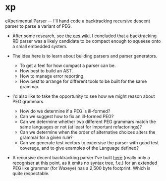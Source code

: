 # xp
eXperimental Parser -- I'll hand code a backtracking recursive descent parser to parse a variant of PEG. 

* After some research, see [the ees wiki](https://github.com/smartnuf/ees/wiki), I concluded that a backtracking RD parser was a likely candidate to be compact enough to squeese onto a small embedded system.
* The idea here is to learn about building parsers and parser generators.
  * To get a feel for how compact a parser can be.
  * How best to build an AST.
  * How to manage error reporting.
  * How best to arrange for different tools to be built for the same grammar.
* I'd also like to take the opportunity to see how we might reason about PEG grammars.
  * How do we determine if a PEG is ill-formed?
  * Can we suggest how to fix an ill-formed PEG?
  * Can we determine whether two different PEG grammars match the same languages or not (at least for important refactorings)?
  * Can we determine when the order of alternative choices alters the grammar for a given rule?
  * Can we generate test vectors to excersise the parser with good test coverage, and to give examples of the Language defined?
 
* A recursive decent backtracking parser I've built [here](blob/master/src/parse/waxeye.cc) (really only a recogniser at this point, as it emits no syntax tree, f.e.) for an extended PEG like grammar (for Waxeye) has a 2,500 byte footprint. Which is quite respectable.
